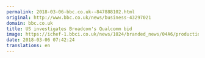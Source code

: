```yaml
---
permalink: 2018-03-06-bbc.co.uk--847888102.html
original: http://www.bbc.co.uk/news/business-43297021
domain: bbc.co.uk
title: US investigates Broadcom's Qualcomm bid
image: https://ichef-1.bbci.co.uk/news/1024/branded_news/04A6/production/_100109110_gettyimages-869097524.jpg
date: 2018-03-06 07:42:24
translations: en
---
```


